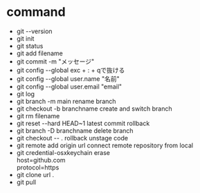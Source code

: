 # command
- git --version
- git init
- git status
- git add filename
- git commit -m "メッセージ"
- git config --global
exc + : + qで抜ける
- git config --global user.name "名前"
- git config --global user.email "email"
- git log
- git branch -m main
rename branch
- git checkout -b branchname
create and switch branch
- git rm filename
- git reset --hard HEAD~1
latest commit rollback
- git branch -D branchname
delete branch
- git checkout -- .
rollback unstage code
- git remote add origin url
connect remote repository from local
- git credential-osxkeychain erase  
host=github.com  
protocol=https  
- git clone url .
- git pull